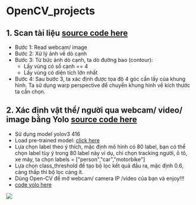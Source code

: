 # OpenCV_projects

## 1. Scan tài liệu [source code here](https://github.com/thien1892/OpenCv_Python/blob/main/OpenCV_project/P1_scan_documents.py)
- Bước 1: Read webcam/ image
- Bước 2: Xử lý ảnh về dò cạnh
- Bước 3: Từ bức ảnh dò cạnh, ta dò đường bao (contour):
    - Lấy vùng có số cạnh == 4
    - Lấy vùng có diện tích lớn nhất
- Bước 4: Sau bước 3, ta xác định được tọa độ 4 góc cần lấy của khung hình. Ta sử dụng warp perspective để chuyển khung hình về kích thước ta cần chọn.

## 2. Xác định vật thể/ người qua webcam/ video/ image bằng Yolo [source code here](https://github.com/thien1892/OpenCv_Python/blob/main/OpenCV_project/P2_track_yolo.py)
- Sử dụng model yolov3 416
- Load pre-trained model: [click here](https://drive.google.com/file/d/1bhTkqX_I-JU7zGCi0owRTmfdw0QW-z15/view?usp=sharing)
- Lựa chọn label theo ý thích, mặc định mô hình có 80 label, bạn có thể chọn label tùy ý trong 80 label này ví dụ, chỉ chọn tracking người, ô tô, xe máy, ta chọn labels = ["person","car","motorbike"]
- Lựa chọn class_threshold để tạo bộ lọc kết quả đầu ra, mặc định 0.6, càng thấp thì bộ lọc càng ít.
- Dùng Open-CV để mở webcam/ camera IP /video của bạn và enjoy!!!
- [code yolo here](https://github.com/thien1892/OpenCv_Python/blob/main/OpenCV_project/yolo3.py)

<img src = 'https://i.imgur.com/IE1qpMN.jpg'>